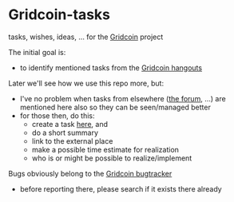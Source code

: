 # Gridcoin-tasks
tasks, wishes, ideas, ... for the [Gridcoin](https://gridcoin.us) project

The initial goal is:
* to identify mentioned tasks from the [Gridcoin hangouts](https://steemit.com/gridcoin/@cm-steem/gridcoin-community-hangout-episode-guide)

Later we'll see how we use this repo more, but:
* I've no problem when tasks from elsewhere ([the forum](https://cryptocointalk.com/forum/464-gridcoin-grc/), ...) are mentioned here also so they can be seen/managed better
* for those then, do this: 
  * create a task [here](https://github.com/Erkan-Yilmaz/Gridcoin-tasks/issues), and 
   * do a short summary
   * link to the external place
   * make a possible time estimate for realization
   * who is or might be possible to realize/implement 

Bugs obviously belong to the [Gridcoin bugtracker](https://github.com/gridcoin/Gridcoin-Research/issues)
* before reporting there, please search if it exists there already
